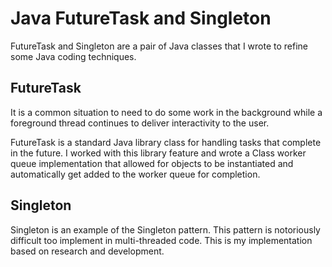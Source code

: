 # Java FutureTask and Singleton

FutureTask and Singleton are a pair of Java classes that I wrote to refine some Java coding techniques.

## FutureTask

It is a common situation to need to do some work in the background while a foreground thread continues to deliver interactivity to the user.

FutureTask is a standard Java library class for handling tasks that complete in the future. I worked with this library feature and wrote a Class worker queue implementation that allowed for objects to be instantiated and automatically get added to the worker queue for completion.

## Singleton

Singleton is an example of the Singleton pattern. This pattern is notoriously difficult too implement in multi-threaded code. This is my implementation based on research and development.
